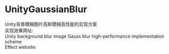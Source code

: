 # UnityGaussianBlur
Unity背景模糊图片高斯模糊高性能的实现方案  
实现效果网址:  
Unity background blur image Gauss blur high-performance implementation scheme  
Effect website:  
